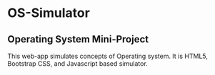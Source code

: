 # OS-Simulator

## Operating System Mini-Project
This web-app simulates concepts of Operating system.
It is HTML5, Bootstrap CSS, and Javascript based simulator.
